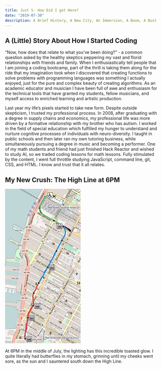 ```yaml
---
title: Just 5- How Did I get Here?
date: "2019-07-30"
description: A Brief History, A New City, An Immersion, A Boom, A Bust
---
```


## A (Little) Story About How I Started Coding

“Now, how does that relate to what you’ve been doing?” - a common question asked by the healthy skeptics peppering my vast and florid relationships with friends and family. When I enthusiastically tell people that I am joining a coding bootcamp, part of the thrill is taking them along for the ride that my imagination took when I discovered that creating functions to solve problems with programming languages was something I actually enjoyed, just for the pure and complex beauty of creating algorithms. As an academic educator and musician I have been full of awe and enthusiasm for the technical tools that have granted my students, fellow musicians, and myself access to enriched learning and artistic production.

Last year my life’s pixels started to take new form. Despite outside skepticism, I trusted my professional process. In 2008, after graduating with a degree in supply chains and economics, my professional life was more driven by a formative relationship with my brother who has autism. I worked in the field of  special education which fulfilled my hunger to understand and nurture cognitive processes of individuals with neuro-diversity. I taught in public schools and then later  ran my own tutoring business, while simultaneously pursuing a degree in music and becoming a performer. One of my math students and friend had just finished Hack Reactor and wished to study AI, so we traded coding lessons for math lessons. Fully stimulated by the content, I went full throttle studying JavaScript, command line, git, CSS, and HTML. I know and trust that it all relates.

## My New Crush: The High Line at 6PM

![HighLine](./High_Line_Map.jpg)

At 6PM in the middle of July, the lighting has this incredible toasted glow. I quite literally had butterflies in my stomach, grinning until my cheeks went sore, as the sun and I sauntered south down the High Line.
